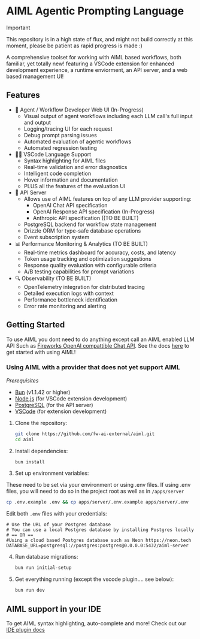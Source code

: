 # AIML Agentic Prompting Language

> [!IMPORTANT]  
> This repository is in a high state of flux, and might not build correctly at this moment, please be patient as rapid progress is made :)

A comprehensive toolset for working with AIML based workflows, both familiar, yet totally new! featuring a VSCode extension for enhanced development experience, a runtime enviorment, an API server, and a web based management UI!

## Features

- 🔬 Agent / Workflow Developer Web UI (In-Progress)
  - Visual output of agent workflows including each LLM call's full input and output
  - Logging/tracing UI for each request
  - Debug prompt parsing issues
  - Automated evaluation of agentic workflows
  - Automated regression testing
- 👨‍💻 VSCode Language Support
  - Syntax highlighting for AIML files
  - Real-time validation and error diagnostics
  - Intelligent code completion
  - Hover information and documentation
  - PLUS all the features of the evaluation UI
- 🚀 API Server
  - Allows use of AIML features on top of any LLM provider supporting:
    - OpenAI Chat API specification
    - OpenAI Response API specification (In-Progress)
    - Anthropic API specification ((TO BE BUILT)
  - PostgreSQL backend for workflow state management
  - Drizzle ORM for type-safe database operations
  - Event subscription system
- 📊 Performance Monitoring & Analytics (TO BE BUILT)
  - Real-time metrics dashboard for accuracy, costs, and latency
  - Token usage tracking and optimization suggestions
  - Response quality evaluation with configurable criteria
  - A/B testing capabilities for prompt variations
- 🔍 Observability (TO BE BUILT)
  - OpenTelemetry integration for distributed tracing
  - Detailed execution logs with context
  - Performance bottleneck identification
  - Error rate monitoring and alerting

## Getting Started

To use AIML you dont need to do anything except call an AIML enabled LLM API Such as [Fireworks OpenAI compattible Chat API](https://aiml.fireworks.ai/docs/using-with-fireworks). See the docs [here](https://aiml.fireworks.ai/docs/using-with-fireworks) to get started with using AIML!

### Using AIML with a provider that does not yet support AIML

_Prerequisites_

- [Bun](https://bun.sh/docs/cli/install) (v1.1.42 or higher)
- [Node.js](https://nodejs.org) (for VSCode extension development)
- [PostgreSQL](https://www.postgresql.org) (for the API server)
- [VSCode](https://code.visualstudio.com) (for extension development)

1. Clone the repository:

   ```bash
   git clone https://github.com/fw-ai-external/aiml.git
   cd aiml
   ```

2. Install dependencies:

   ```bash
   bun install
   ```

3. Set up environment variables:

These need to be set via your environment or using .env files. If using .env files, you will need to do so in the project root as well as in `/apps/server`

```bash
cp .env.example .env && cp apps/server/.env.example apps/server/.env
```

Edit both `.env` files with your credentials:

```
# Use the URL of your Postgres database
# You can use a local Postgres database by installing Postgres locally
# == OR ==
#Using a cloud based Postgres database such as Neon https://neon.tech
DATABASE_URL=postgresql://postgres:postgres@0.0.0.0:5432/aiml-server
```

4. Run database migrations:

   ```bash
   bun run initial-setup
   ```

5. Get everything running (except the vscode plugin.... see below):
   ```bash
   bun run dev
   ```

## AIML support in your IDE

To get AIML syntax highlighting, auto-complete and more! Check out our [IDE plugin docs](https://aiml.fireworks.ai/docs/editor-plugins)
